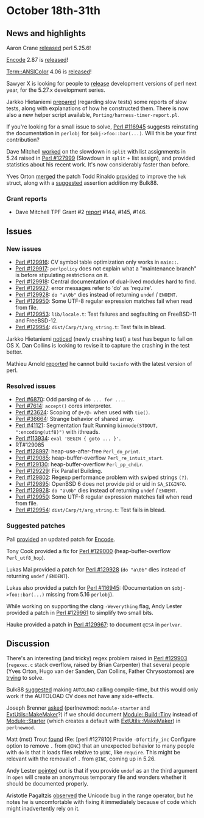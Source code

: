 # October 18th-31th

## News and highlights

Aaron Crane
[released](http://nntp.perl.org/group/perl.perl5.porters/240406) perl
5.25.6!

[Encode](http://metacpan.org/pod/Encode) 2.87 is
[released](http://nntp.perl.org/group/perl.perl5.porters/240622)!

[Term::ANSIColor](http://metacpan.org/pod/Term::ANSIColor) 4.06 is
[released](http://nntp.perl.org/group/perl.perl5.porters/240627)!

Sawyer X is looking for people to
[release](http://nntp.perl.org/group/perl.perl5.porters/240418)
development versions of perl next year, for the 5.27.x development
series.

Jarkko Hietaniemi
[prepared](http://nntp.perl.org/group/perl.perl5.porters/240286)
(regarding slow tests) some reports of slow tests, along with
explanations of how he constructed them. There is now also a new helper
script available, `Porting/harness-timer-report.pl`.

If you're looking for a small issue to solve,
[Perl #116945](http://rt.perl.org/Ticket/Display.html?id=116945)
suggests reinstating the documentation in `perlobj` for
`$obj->foo::bar(...)`. Will this be your first contribution?

Dave Mitchell
[worked](http://nntp.perl.org/group/perl.perl5.porters/240437)
on the slowdown in `split` with list assignments in 5.24 raised in
[Perl #127999](http://rt.perl.org/Ticket/Display.html?id=127999)
(Slowdown in `split` + list assign), and provided statistics about his
recent work.  It's now considerably faster than before.

Yves Orton
[merged](http://nntp.perl.org/group/perl.perl5.porters/240500)
the patch Todd Rinaldo
[provided](http://nntp.perl.org/group/perl.perl5.porters/240246)
to improve the `hek` struct, along with a
[suggested](http://nntp.perl.org/group/perl.perl5.porters/240465)
assertion addition my Bulk88.

### Grant reports

* Dave Mitchell TPF Grant \#2
  [report](http://nntp.perl.org/group/perl.perl5.porters/240527)
  \#144, \#145, \#146.

## Issues

### New issues

* [Perl #129916](http://rt.perl.org/Ticket/Display.html?id=129916): CV
  symbol table optimization only works in `main::`.
* [Perl #129917](http://rt.perl.org/Ticket/Display.html?id=129917):
  `perlpolicy` does not explain what a "maintenance branch" is before
  stipulating restrictions on it.
* [Perl #129918](http://rt.perl.org/Ticket/Display.html?id=129918):
  Central documentation of dual-lived modules hard to find.
* [Perl #129927](http://rt.perl.org/Ticket/Display.html?id=129927):
  error messages refer to 'do' as 'require'.
* [Perl #129928](http://rt.perl.org/Ticket/Display.html?id=129928):
  `do "a\0b"` dies instead of returning `undef` / `ENOENT`.
* [Perl #129950](http://rt.perl.org/Ticket/Display.html?id=129950):
  Some UTF-8 regular expression matches fail when read from file.
* [Perl #129953](http://rt.perl.org/Ticket/Display.html?id=129953):
  `lib/locale.t`: Test failures and segfaulting on FreeBSD-11 and
  FreeBSD-12.
* [Perl #129954](http://rt.perl.org/Ticket/Display.html?id=129954):
  `dist/Carp/t/arg_string.t`: Test fails in blead.

Jarkko Hietaniemi
[noticed](http://nntp.perl.org/group/perl.perl5.porters/240480) (newly
crashing test) a test has begun to fail on OS X. Dan Collins is looking
to revise it to capture the crashing in the test better.

Mathieu Arnold
[reported](http://nntp.perl.org/group/perl.perl5.porters/240566) he
cannot build `texinfo` with the latest version of perl.

### Resolved issues

* [Perl #6870](http://rt.perl.org/Ticket/Display.html?id=6870): Odd
  parsing of `do ... for ...`.
* [Perl #7614](http://rt.perl.org/Ticket/Display.html?id=7614):
  `accept()` cores interpreter.
* [Perl #23624](http://rt.perl.org/Ticket/Display.html?id=23624):
  Scoping of `@+/@-` when used with `tie()`.
* [Perl #36664](http://rt.perl.org/Ticket/Display.html?id=36664):
  Strange behavior of shared array.
* [Perl #41121](http://rt.perl.org/Ticket/Display.html?id=41121):
  Segmentation fault Running `binmode(STDOUT, ":encoding(utf8)")`
  with ithreads.
* [Perl #113934](http://rt.perl.org/Ticket/Display.html?id=113934):
  `eval 'BEGIN { goto ... }'`.
* RT#129085
* [Perl #128997](http://rt.perl.org/Ticket/Display.html?id=128997):
  heap-use-after-free `Perl_do_print`.
* [Perl #129085](http://rt.perl.org/Ticket/Display.html?id=129085):
  heap-buffer-overflow `Perl_re_intuit_start`.
* [Perl #129130](http://rt.perl.org/Ticket/Display.html?id=129130):
  heap-buffer-overflow `Perl_pp_chdir`.
* [Perl #129229](http://rt.perl.org/Ticket/Display.html?id=129229):
  Fix Parallel Building.
* [Perl #129802](http://rt.perl.org/Ticket/Display.html?id=129802):
  Regexp performance problem with swiped strings `(?)`.
* [Perl #129895](http://rt.perl.org/Ticket/Display.html?id=129895):
  OpenBSD 6 does not provide pid or uid in `SA_SIGINFO`.
* [Perl #129928](http://rt.perl.org/Ticket/Display.html?id=129928):
  `do "a\0b"` dies instead of returning `undef` / `ENOENT`.
* [Perl #129950](http://rt.perl.org/Ticket/Display.html?id=129950):
  Some UTF-8 regular expression matches fail when read from file.
* [Perl #129954](http://rt.perl.org/Ticket/Display.html?id=129954):
  `dist/Carp/t/arg_string.t`: Test fails in blead.

### Suggested patches

Pali [provided](http://nntp.perl.org/group/perl.perl5.porters/240314)
an updated patch for [Encode](http://metacpan.org/pod/Encode).

Tony Cook provided a fix for
[Perl #129000](http://rt.perl.org/Ticket/Display.html?id=129000)
(heap-buffer-overflow `Perl_utf8_hop`).

Lukas Mai provided a patch for
[Perl #129928](http://rt.perl.org/Ticket/Display.html?id=129928)
(`do "a\0b"` dies instead of returning `undef` / `ENOENT`).

Lukas also provided a patch for
[Perl #116945](http://rt.perl.org/Ticket/Display.html?id=116945):
(Documentation on `$obj->foo::bar(...)` missing from 5.16 `perlobj`).

While working on supporting the clang `-Weverything` flag, Andy
Lester provided a patch
in [Perl #129961](http://rt.perl.org/Ticket/Display.html?id=129961)
to simplify two small bits.

Hauke provided a patch in
[Perl #129967](http://rt.perl.org/Ticket/Display.html?id=129967):
to document `@ISA` in `perlvar`.

## Discussion

There's an interesting (and tricky) regex problem raised in
[Perl #129903](http://rt.perl.org/Ticket/Display.html?id=129903)
(`regexec.c` stack overflow, raised by Brian Carpenter) that several
people (Yves Orton, Hugo van der Sanden, Dan Collins, Father
Chrysostomos) are
[trying](http://nntp.perl.org/group/perl.perl5.porters/240328) to
solve.

Bulk88
[suggested](http://nntp.perl.org/group/perl.perl5.porters/240468)
making `AUTOLOAD` calling compile-time, but this would only work if the
AUTOLOAD CV does not have any side-effects.

Joseph Brenner
[asked](http://nntp.perl.org/group/perl.perl5.porters/240466)
(perlnewmod: `module-starter` and
[ExtUtils::MakeMaker](http://metacpan.org/pod/ExtUtils::MakeMaker)?) if
we should document
[Module::Build::Tiny](http://metacpan.org/pod/Module::Build::Tiny)
instead of [Module::Starter](http://metacpan.org/pod/Module::Starter)
(which creates a default with
[ExtUtils::MakeMaker](http://metacpan.org/pod/ExtUtils::MakeMaker)) in
`perlnewmod`.

Matt (mst) Trout
[found](http://nntp.perl.org/group/perl.perl5.porters/240416) (Re:
\[perl \#127810\] Provide `-Dfortify_inc` Configure option to remove `.`
from `@INC`) that an unexpected behavior to many people with `do` is
that it loads files relative to `@INC`, like `require`. This might be
relevant with the removal of `.` from `@INC`, coming up in 5.26.

Andy Lester
[pointed](http://nntp.perl.org/group/perl.perl5.porters/240591)
out is that if you provide `undef` as an the third argument in `open`
will create an anonymous temporary file and wonders whether it should
be documented properly.

Aristotle Pagaltzis
[observed](http://nntp.perl.org/group/perl.perl5.porters/240609)
the Unicode bug in the range operator, but he notes he is uncomfortable
with fixing it immediately because of code which might inadvertently
rely on it.
